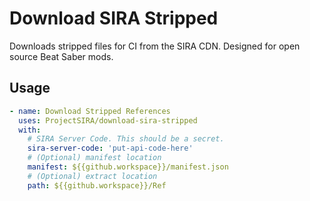 # Download SIRA Stripped
Downloads stripped files for CI from the SIRA CDN. Designed for open source Beat Saber mods.

## Usage


```yaml
- name: Download Stripped References
  uses: ProjectSIRA/download-sira-stripped
  with:
    # SIRA Server Code. This should be a secret.
    sira-server-code: 'put-api-code-here'
    # (Optional) manifest location
    manifest: ${{github.workspace}}/manifest.json
    # (Optional) extract location
    path: ${{github.workspace}}/Ref
```
